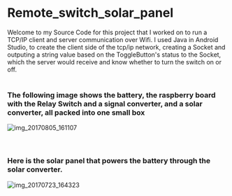 # Remote_switch_solar_panel

Welcome to my Source Code for this project that I worked on to run a TCP/IP client and server communication over Wifi.
I used Java in Android Studio, to create the client side of the tcp/ip network, creating a Socket and outputing a string value
based on the ToggleButton's status to the Socket, which the server would receive and know whether to turn the switch on or off.
<br />
<br />
### The following image shows the battery, the raspberry board with the Relay Switch and a signal converter, and a solar converter, all packed into one small box
![img_20170805_161107](https://user-images.githubusercontent.com/30598777/29843396-cb259642-8cd9-11e7-8541-357fca1c9045.jpg)
<br />
<br />
<br />
### Here is the solar panel that powers the battery through the solar converter.
![img_20170723_164323](https://user-images.githubusercontent.com/30598777/29843762-0574c01a-8cdb-11e7-9292-992c2c4fb194.jpg)


